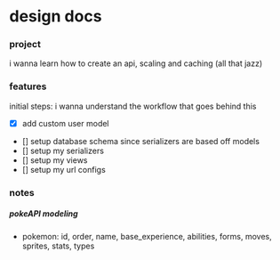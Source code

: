 # design docs

### project

i wanna learn how to create an api, scaling and caching (all that jazz)

### features

initial steps: i wanna understand the workflow that goes behind this

- [x] add custom user model
- [] setup database schema since serializers are based off models
- [] setup my serializers
- [] setup my views
- [] setup my url configs

### notes

##### pokeAPI modeling

- pokemon: id, order, name, base_experience, abilities, forms, moves, sprites, stats, types
